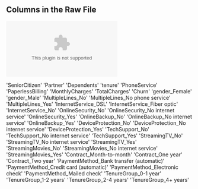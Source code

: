 ## Columns in the Raw File
![Telco Customers](/data/telco_churn_clean.csv)


'SeniorCitizen'
'Partner'
'Dependents'
'tenure'
'PhoneService'
'PaperlessBilling'
'MonthlyCharges'
'TotalCharges'
'Churn'
'gender_Female'
'gender_Male'
'MultipleLines_No'
'MultipleLines_No phone service'
'MultipleLines_Yes'
'InternetService_DSL'
'InternetService_Fiber optic'
'InternetService_No'
'OnlineSecurity_No'
'OnlineSecurity_No internet service'
'OnlineSecurity_Yes'
'OnlineBackup_No'
'OnlineBackup_No internet service'
'OnlineBackup_Yes'
'DeviceProtection_No'
'DeviceProtection_No internet service'
'DeviceProtection_Yes'
'TechSupport_No'
'TechSupport_No internet service'
'TechSupport_Yes'
'StreamingTV_No'
'StreamingTV_No internet service'
'StreamingTV_Yes'
'StreamingMovies_No'
'StreamingMovies_No internet service'
'StreamingMovies_Yes'
'Contract_Month-to-month'
'Contract_One year'
'Contract_Two year'
'PaymentMethod_Bank transfer (automatic)'
'PaymentMethod_Credit card (automatic)'
'PaymentMethod_Electronic check'
'PaymentMethod_Mailed check'
'TenureGroup_0-1 year'
'TenureGroup_1-2 years'
'TenureGroup_2-4 years'
'TenureGroup_4+ years'